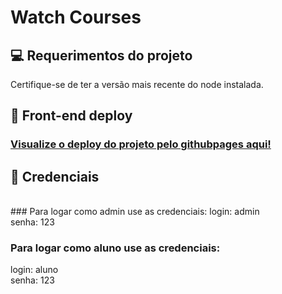 # Watch Courses

## 💻 Requerimentos do projeto

Certifique-se de ter a versão mais recente do node instalada.
<br>
## 🚀 Front-end deploy

### <a href="https://pedroararipe.github.io/watch-courses-challenge/" alt="deploy github pages" target="_blank" rel="noopener noreferrer">Visualize o deploy do projeto pelo githubpages aqui!</a>

## 🌻 Credenciais
<br>
### Para logar como admin use as credenciais: 
login: admin<br>
senha: 123

### Para logar como aluno use as credenciais: 
login: aluno<br>
senha: 123
